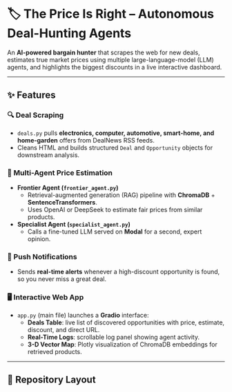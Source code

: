 # 🏷️ The Price Is Right – Autonomous Deal-Hunting Agents

An **AI-powered bargain hunter** that scrapes the web for new deals, estimates true market prices using multiple large-language-model (LLM) agents, and highlights the biggest discounts in a live interactive dashboard.

---

## ✨ Features

### 🔍 Deal Scraping
- `deals.py` pulls **electronics, computer, automotive, smart-home, and home-garden** offers from DealNews RSS feeds.
- Cleans HTML and builds structured `Deal` and `Opportunity` objects for downstream analysis.

### 🤖 Multi-Agent Price Estimation
- **Frontier Agent (`frontier_agent.py`)**  
  - Retrieval-augmented generation (RAG) pipeline with **ChromaDB** + **SentenceTransformers**.  
  - Uses OpenAI or DeepSeek to estimate fair prices from similar products.
- **Specialist Agent (`specialist_agent.py`)**  
  - Calls a fine-tuned LLM served on **Modal** for a second, expert opinion.

### 📲 Push Notifications
- Sends **real-time alerts** whenever a high-discount opportunity is found, so you never miss a great deal.

### 🖥️ Interactive Web App
- `app.py` (main file) launches a **Gradio** interface:
  - **Deals Table**: live list of discovered opportunities with price, estimate, discount, and direct URL.
  - **Real-Time Logs**: scrollable log panel showing agent activity.
  - **3-D Vector Map**: Plotly visualization of ChromaDB embeddings for retrieved products.

---

## 📂 Repository Layout
